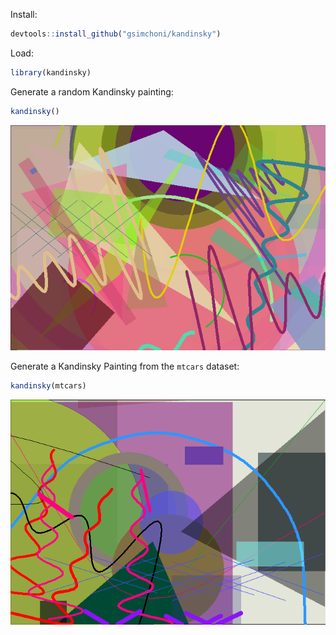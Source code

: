 
<!-- README.md is generated from README.Rmd. Please edit that file -->
Install:

``` r
devtools::install_github("gsimchoni/kandinsky")
```

Load:

``` r
library(kandinsky)
```

Generate a random Kandinsky painting:

``` r
kandinsky()
```

![](README-unnamed-chunk-4-1.png)

Generate a Kandinsky Painting from the `mtcars` dataset:

``` r
kandinsky(mtcars)
```

![](README-unnamed-chunk-5-1.png)
